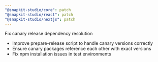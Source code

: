 ```yaml
---
"@snapkit-studio/core": patch
"@snapkit-studio/react": patch
"@snapkit-studio/nextjs": patch
---
```


Fix canary release dependency resolution

- Improve prepare-release script to handle canary versions correctly
- Ensure canary packages reference each other with exact versions
- Fix npm installation issues in test environments